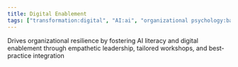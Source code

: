 ```yaml
---
title: Digital Enablement
tags: ["transformation:digital", "AI:ai", "organizational psychology:bachelor-psychology", "Humility & Learning:values", "Teamship & Collective Stewardship:values"]
---
```


Drives organizational resilience by fostering AI literacy and digital enablement through empathetic leadership, tailored workshops, and best-practice integration
